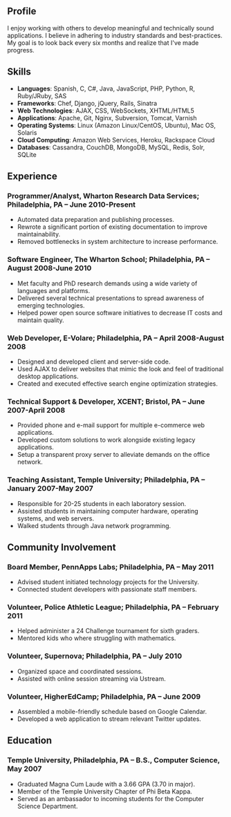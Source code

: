 ## Profile ##

I enjoy working with others to develop meaningful and technically sound
applications.  I believe in adhering to industry standards and best-practices.
My goal is to look back every six months and realize that I've made progress.

## Skills ##

* __Languages__: Spanish, C, C#, Java, JavaScript, PHP, Python, R,
  Ruby/JRuby, SAS
* __Frameworks__: Chef, Django, jQuery, Rails, Sinatra
* __Web Technologies__: AJAX, CSS, WebSockets, XHTML/HTML5
* __Applications__: Apache, Git, Nginx, Subversion, Tomcat, Varnish
* __Operating Systems__: Linux (Amazon Linux/CentOS, Ubuntu), Mac OS,
  Solaris
* __Cloud Computing__: Amazon Web Services, Heroku, Rackspace Cloud
* __Databases__: Cassandra, CouchDB, MongoDB, MySQL, Redis, Solr,
  SQLite

## Experience ##

### Programmer/Analyst, Wharton Research Data Services; Philadelphia, PA – June 2010-Present ###

* Automated data preparation and publishing processes.
* Rewrote a significant portion of existing documentation to improve maintainability.
* Removed bottlenecks in system architecture to increase performance.

### Software Engineer, The Wharton School; Philadelphia, PA – August 2008-June 2010 ###

* Met faculty and PhD research demands using a wide variety of languages and platforms.
* Delivered several technical presentations to spread awareness of emerging technologies.
* Helped power open source software initiatives to decrease IT costs and maintain quality.

### Web Developer, E-Volare; Philadelphia, PA – April 2008-August 2008 ###

* Designed and developed client and server-side code.
* Used AJAX to deliver websites that mimic the look and feel of traditional desktop applications.
* Created and executed effective search engine optimization strategies.

### Technical Support & Developer, XCENT; Bristol, PA – June 2007-April 2008 ###

* Provided phone and e-mail support for multiple e-commerce web applications.
* Developed custom solutions to work alongside existing legacy applications.
* Setup a transparent proxy server to alleviate demands on the office network. 

### Teaching Assistant, Temple University; Philadelphia, PA – January 2007-May 2007 ###

* Responsible for 20-25 students in each laboratory session.
* Assisted students in maintaining computer hardware, operating systems, and web servers.
* Walked students through Java network programming.

## Community Involvement ##

### Board Member, PennApps Labs; Philadelphia, PA – May 2011 ###

* Advised student initiated technology projects for the University.
* Connected student developers with passionate staff members.

### Volunteer, Police Athletic League; Philadelphia, PA – February 2011 ###

* Helped administer a 24 Challenge tournament for sixth graders.
* Mentored kids who where struggling with mathematics.

### Volunteer, Supernova; Philadelphia, PA – July 2010 ###

* Organized space and coordinated sessions.
* Assisted with online session streaming via Ustream.

### Volunteer, HigherEdCamp; Philadelphia, PA – June 2009 ###

* Assembled a mobile-friendly schedule based on Google Calendar.
* Developed a web application to stream relevant Twitter updates.

## Education ##

### Temple University, Philadelphia, PA – B.S., Computer Science, May 2007 ###

* Graduated Magna Cum Laude with a 3.66 GPA (3.70 in major).
* Member of the Temple University Chapter of Phi Beta Kappa.
* Served as an ambassador to incoming students for the Computer Science Department.
